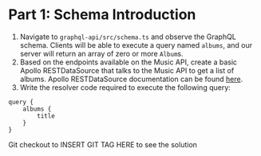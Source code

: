 # Part 1: Schema Introduction
1. Navigate to `graphql-api/src/schema.ts` and observe the GraphQL schema. Clients will be able to execute a query named `albums`, and our server will return an array of zero or more `Album`s.
2. Based on the endpoints available on the Music API, create a basic Apollo RESTDataSource that talks to the Music API to get a list of albums. Apollo RESTDataSource documentation can be found [here](https://www.apollographql.com/docs/apollo-server/data/data-sources/#restdatasource).
3. Write the resolver code required to execute the following query:
```
query {
    albums {
        title
    }
}
```

Git checkout to INSERT GIT TAG HERE to see the solution